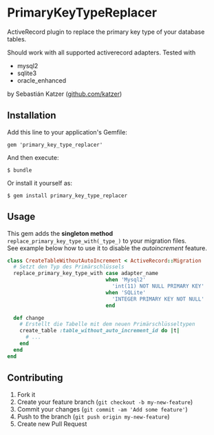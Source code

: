 PrimaryKeyTypeReplacer
========================

ActiveRecord plugin to replace the primary key type of your database tables.

Should work with all supported activerecord adapters. Tested with
- mysql2
- sqlite3
- oracle_enhanced

by Sebastián Katzer ([github.com/katzer](https://github.com/katzer))

## Installation

Add this line to your application's Gemfile:

    gem 'primary_key_type_replacer'

And then execute:

    $ bundle

Or install it yourself as:

    $ gem install primary_key_type_replacer

## Usage
This gem adds the **singleton method** `replace_primary_key_type_with(_type_)` to your migration files.<br>
See example below how to use it to disable the *autoincrement* feature.
```ruby
class CreateTableWithoutAutoIncrement < ActiveRecord::Migration
  # Setzt den Typ des Primärschlüssels
  replace_primary_key_type_with case adapter_name
                                when 'Mysql2'
                                  'int(11) NOT NULL PRIMARY KEY'
                                when 'SQLite'
                                  'INTEGER PRIMARY KEY NOT NULL'
                                end

  def change
    # Erstellt die Tabelle mit dem neuen Primärschlüsseltypen
    create_table :table_without_auto_increment_id do |t|
      # ...
    end
  end
end
```

## Contributing

1. Fork it
2. Create your feature branch (`git checkout -b my-new-feature`)
3. Commit your changes (`git commit -am 'Add some feature'`)
4. Push to the branch (`git push origin my-new-feature`)
5. Create new Pull Request
